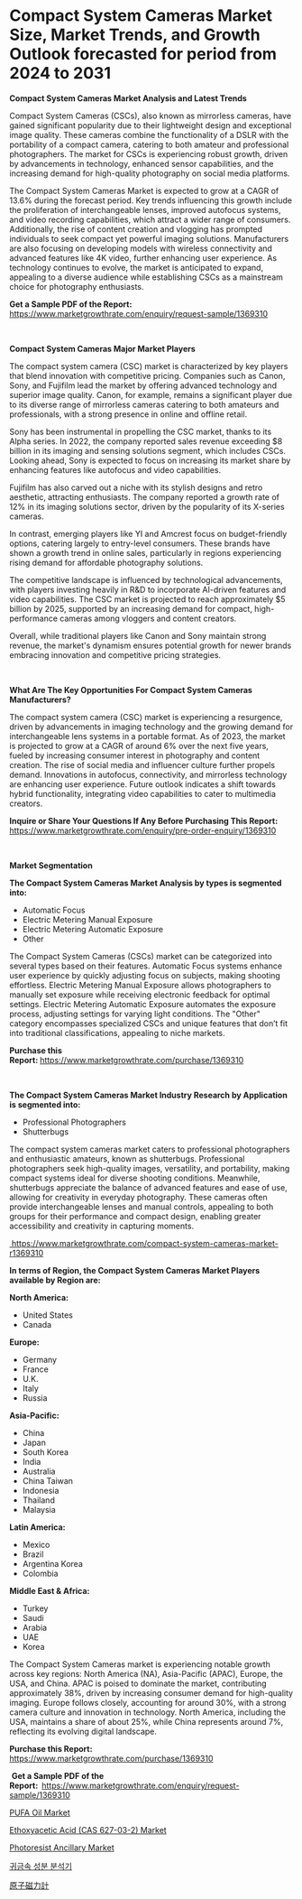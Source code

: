<p><h1>Compact System Cameras Market Size, Market Trends, and Growth Outlook forecasted for period from 2024 to 2031</h1></p><p><strong>Compact System Cameras Market Analysis and Latest Trends</strong></p>
<p><p>Compact System Cameras (CSCs), also known as mirrorless cameras, have gained significant popularity due to their lightweight design and exceptional image quality. These cameras combine the functionality of a DSLR with the portability of a compact camera, catering to both amateur and professional photographers. The market for CSCs is experiencing robust growth, driven by advancements in technology, enhanced sensor capabilities, and the increasing demand for high-quality photography on social media platforms.</p><p>The Compact System Cameras Market is expected to grow at a CAGR of 13.6% during the forecast period. Key trends influencing this growth include the proliferation of interchangeable lenses, improved autofocus systems, and video recording capabilities, which attract a wider range of consumers. Additionally, the rise of content creation and vlogging has prompted individuals to seek compact yet powerful imaging solutions. Manufacturers are also focusing on developing models with wireless connectivity and advanced features like 4K video, further enhancing user experience. As technology continues to evolve, the market is anticipated to expand, appealing to a diverse audience while establishing CSCs as a mainstream choice for photography enthusiasts.</p></p>
<p><strong>Get a Sample PDF of the Report:&nbsp;</strong> <a href="https://www.marketgrowthrate.com/enquiry/request-sample/1369310">https://www.marketgrowthrate.com/enquiry/request-sample/1369310</a></p>
<p>&nbsp;</p>
<p><strong>Compact System Cameras Major Market Players</strong></p>
<p><p>The compact system camera (CSC) market is characterized by key players that blend innovation with competitive pricing. Companies such as Canon, Sony, and Fujifilm lead the market by offering advanced technology and superior image quality. Canon, for example, remains a significant player due to its diverse range of mirrorless cameras catering to both amateurs and professionals, with a strong presence in online and offline retail.</p><p>Sony has been instrumental in propelling the CSC market, thanks to its Alpha series. In 2022, the company reported sales revenue exceeding $8 billion in its imaging and sensing solutions segment, which includes CSCs. Looking ahead, Sony is expected to focus on increasing its market share by enhancing features like autofocus and video capabilities.</p><p>Fujifilm has also carved out a niche with its stylish designs and retro aesthetic, attracting enthusiasts. The company reported a growth rate of 12% in its imaging solutions sector, driven by the popularity of its X-series cameras.</p><p>In contrast, emerging players like YI and Amcrest focus on budget-friendly options, catering largely to entry-level consumers. These brands have shown a growth trend in online sales, particularly in regions experiencing rising demand for affordable photography solutions.</p><p>The competitive landscape is influenced by technological advancements, with players investing heavily in R&D to incorporate AI-driven features and video capabilities. The CSC market is projected to reach approximately $5 billion by 2025, supported by an increasing demand for compact, high-performance cameras among vloggers and content creators.</p><p>Overall, while traditional players like Canon and Sony maintain strong revenue, the market's dynamism ensures potential growth for newer brands embracing innovation and competitive pricing strategies.</p></p>
<p>&nbsp;</p>
<p><strong>What Are The Key Opportunities For Compact System Cameras Manufacturers?</strong></p>
<p><p>The compact system camera (CSC) market is experiencing a resurgence, driven by advancements in imaging technology and the growing demand for interchangeable lens systems in a portable format. As of 2023, the market is projected to grow at a CAGR of around 6% over the next five years, fueled by increasing consumer interest in photography and content creation. The rise of social media and influencer culture further propels demand. Innovations in autofocus, connectivity, and mirrorless technology are enhancing user experience. Future outlook indicates a shift towards hybrid functionality, integrating video capabilities to cater to multimedia creators.</p></p>
<p><strong>Inquire or Share Your Questions If Any Before Purchasing This Report:</strong> <a href="https://www.marketgrowthrate.com/enquiry/pre-order-enquiry/1369310">https://www.marketgrowthrate.com/enquiry/pre-order-enquiry/1369310</a></p>
<p>&nbsp;</p>
<p><strong>Market Segmentation</strong></p>
<p><strong>The Compact System Cameras Market Analysis by types is segmented into:</strong></p>
<p><ul><li>Automatic Focus</li><li>Electric Metering Manual Exposure</li><li>Electric Metering Automatic Exposure</li><li>Other</li></ul></p>
<p><p>The Compact System Cameras (CSCs) market can be categorized into several types based on their features. Automatic Focus systems enhance user experience by quickly adjusting focus on subjects, making shooting effortless. Electric Metering Manual Exposure allows photographers to manually set exposure while receiving electronic feedback for optimal settings. Electric Metering Automatic Exposure automates the exposure process, adjusting settings for varying light conditions. The "Other" category encompasses specialized CSCs and unique features that don’t fit into traditional classifications, appealing to niche markets.</p></p>
<p><strong>Purchase this Report:&nbsp;</strong><a href="https://www.marketgrowthrate.com/purchase/1369310">https://www.marketgrowthrate.com/purchase/1369310</a></p>
<p>&nbsp;</p>
<p><strong>The Compact System Cameras Market Industry Research by Application is segmented into:</strong></p>
<p><ul><li>Professional Photographers</li><li>Shutterbugs</li></ul></p>
<p><p>The compact system cameras market caters to professional photographers and enthusiastic amateurs, known as shutterbugs. Professional photographers seek high-quality images, versatility, and portability, making compact systems ideal for diverse shooting conditions. Meanwhile, shutterbugs appreciate the balance of advanced features and ease of use, allowing for creativity in everyday photography. These cameras often provide interchangeable lenses and manual controls, appealing to both groups for their performance and compact design, enabling greater accessibility and creativity in capturing moments.</p></p>
<p><a href="https://www.marketgrowthrate.com/compact-system-cameras-market-r1369310">&nbsp;https://www.marketgrowthrate.com/compact-system-cameras-market-r1369310</a></p>
<p><strong>In terms of Region, the Compact System Cameras Market Players available by Region are:</strong></p>
<p>
    <p> <strong> North America: </strong>
        <ul>
            <li>United States</li>
            <li>Canada</li>
        </ul>
        </p> 
    <p> <strong> Europe: </strong>
        <ul>
            <li>Germany</li>
            <li>France</li>
            <li>U.K.</li>
            <li>Italy</li>
            <li>Russia</li>
        </ul>
        </p> 
    <p> <strong> Asia-Pacific: </strong>
        <ul>
            <li>China</li>
            <li>Japan</li>
            <li>South Korea</li>
            <li>India</li>
            <li>Australia</li>
            <li>China Taiwan</li>
            <li>Indonesia</li>
            <li>Thailand</li>
            <li>Malaysia</li>
        </ul>
        </p> 
    <p> <strong> Latin America: </strong>
        <ul>
            <li>Mexico</li>
            <li>Brazil</li>
            <li>Argentina Korea</li>
            <li>Colombia</li>
        </ul>
        </p> 
    <p> <strong> Middle East & Africa: </strong>
        <ul>
            <li>Turkey</li>
            <li>Saudi</li>
            <li>Arabia</li>
            <li>UAE</li>
            <li>Korea</li>
        </ul>
    </p>
    </p>
<p><p>The Compact System Cameras market is experiencing notable growth across key regions: North America (NA), Asia-Pacific (APAC), Europe, the USA, and China. APAC is poised to dominate the market, contributing approximately 38%, driven by increasing consumer demand for high-quality imaging. Europe follows closely, accounting for around 30%, with a strong camera culture and innovation in technology. North America, including the USA, maintains a share of about 25%, while China represents around 7%, reflecting its evolving digital landscape.</p></p>
<p><strong>Purchase this Report: </strong><a href="https://www.marketgrowthrate.com/purchase/1369310">https://www.marketgrowthrate.com/purchase/1369310</a></p>
<p>&nbsp;<strong>Get a Sample PDF of the Report:&nbsp;&nbsp;</strong><a href="https://www.marketgrowthrate.com/enquiry/request-sample/1369310">https://www.marketgrowthrate.com/enquiry/request-sample/1369310</a></p>
<p><strong></strong></p>
<p><p><a href="https://www.linkedin.com/pulse/global-pufa-oil-market-opportunities-forecast-period-from-iuv8e?trackingId=TF1pRuqkQuSDOya9yBnM%2Fw%3D%3D">PUFA Oil Market</a></p><p><a href="https://issuu.com/reportprime-2/docs/ethoxyacetic-acid-cas-627-03-2-mark_a9df63587899b0">Ethoxyacetic Acid (CAS 627-03-2) Market</a></p><p><a href="https://github.com/RoccoManning/Market-Research-Report-List-7/blob/main/photoresist-ancillary-market.md">Photoresist Ancillary Market</a></p><p><a href="https://medium.com/@serenitywlt52/%EA%B8%80%EB%A1%9C%EB%B2%8C-%EA%B7%80%EA%B8%88%EC%86%8D-%EC%A1%B0%EC%84%B1-%EB%B6%84%EC%84%9D%EA%B8%B0-%EC%8B%9C%EC%9E%A5-%EC%A0%9C%ED%92%88-%EC%9C%A0%ED%98%95-%EC%95%A0%ED%94%8C%EB%A6%AC%EC%BC%80%EC%9D%B4%EC%85%98-%EC%A7%80%EC%97%AD-%EB%B0%8F-%EA%B8%B0%EC%97%85%EB%B3%84-%EC%82%B0%EC%97%85-%EC%84%B8%EB%B6%84%ED%99%94-%EC%A0%84%EB%A7%9D-%EC%8B%9C%EC%9E%A5-%ED%8F%89%EA%B0%80-%EA%B2%BD%EC%9F%81-%EC%8B%9C%EB%82%98%EB%A6%AC%EC%98%A4-%ED%8A%B8%EB%A0%8C%EB%93%9C-%EB%B0%8F-%EC%98%88%EC%B8%A1-2024-2031-973664c9d94c?postPublishedType=repub">귀금속 성분 분석기</a></p><p><a href="https://medium.com/@chkhskano/%E3%82%B0%E3%83%AD%E3%83%BC%E3%83%90%E3%83%AB%E5%8E%9F%E5%AD%90%E7%A3%81%E5%8A%9B%E8%A8%88%E5%B8%82%E5%A0%B4%E3%81%AE%E5%B8%82%E5%A0%B4%E5%8B%95%E5%90%91-%E4%BA%88%E6%B8%AC%E3%81%A8%E5%88%86%E6%9E%90-2024%E5%B9%B4-2031%E5%B9%B4-eaf1f1033226">原子磁力計</a></p></p>